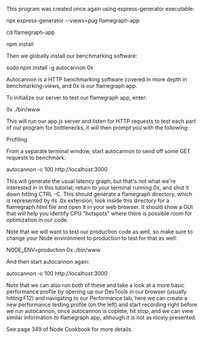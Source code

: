 This program was created once again using express-generator executable:

npx express-generator --views=pug flamegraph-app

cd flamegraph-app

npm install

Then we globally install our benchmarking software:

sudo npm install -g autocannon 0x

Autocannon is a HTTP benchmarking software covered in more depth in benchmarking-views, and 0x is our flamegraph app.

To initialize our server to test our flamegraph app, enter:

0x ./bin/www

This will run our app.js server and listen for HTTP requests to test each part of our program for bottlenecks, it will then prompt you with the following:

Profiling

From a separate terminal window, start autocannon to send off some GET requests to benchmark:

autocannon -c 100 http://localhost:3000

This will generate the usual latency graph, but that's not what we're interested in in this tutorial, return to your terminal running 0x, and shut it down hitting CTRL -C. This should generate a flamegraph directory, which is represented by its .0x extension, look inside this directory for a flamegraph.html file and open it in your web browser.  It should show a GUI that will help you identify CPU
"hotspots" where there is possible room for optimization in our code.

Note that we will want to test our production code as well, so make sure to change your Node environment to production to test for that as well:

NODE_ENV=production 0x ./bin/www

And then start autocannon again:

autocannon -c 100 http://localhost:3000

Note that we can also run both of these and take a look at a more basic performance profile by opening up our DevTools in our browser (usually hitting F12) and navigating to our Performance tab, here we can create a new performance testing profile (on the left) and start recording right before we run autocannon, once autocannon is coplete, hit stop, and we can view similar information to flamegraph app, although it is not as nicely presented.

See page 349 of Node Cookbook for more details.